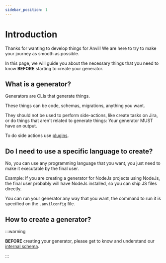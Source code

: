 ```yaml
---
sidebar_position: 1
---
```


# Introduction

Thanks for wanting to develop things for Anvil! We are here to try to make your journey as smooth as possible.

In this page, we will guide you about the necessary things that you need to know **BEFORE** starting to create your generator.

## What is a generator?

Generators are CLIs that generate things.

These things can be code, schemas, migrations, anything you want.

They should not be used to perform side-actions, like create tasks on Jira, or do things that aren't related to generate things: Your generator MUST have an output.

To do side actions use [plugins](../plugins/intro.md).

## Do I need to use a specific language to create?

No, you can use any programming language that you want, you just need to make it executable by the final user.

Example: If you are creating a generator for NodeJs projects using NodeJs, the final user probably will have NodeJs installed, so you can ship JS files directly.

You can run your generator any way that you want, the command to run it is specified on the `.anvilconfig` file.

## How to create a generator?

:::warning

**BEFORE** creating your generator, please get to know and understand our [internal schema](./internal-schema).

:::
